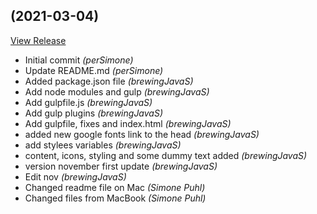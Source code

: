 ##  (2021-03-04)

[View Release](git@github.com:perSimone/WASPP.git/commits/tag/)

*  Initial commit *(perSimone)*
*  Update README.md *(perSimone)*
*  Added package.json file *(brewingJavaS)*
*  Add node modules and gulp *(brewingJavaS)*
*  Add gulpfile.js *(brewingJavaS)*
*  Add gulp plugins *(brewingJavaS)*
*  Add gulpfile, fixes and index.html *(brewingJavaS)*
*  added new google fonts link to the head *(brewingJavaS)*
*  add stylees variables *(brewingJavaS)*
*  content, icons, styling and some dummy text added *(brewingJavaS)*
*  version november first update *(brewingJavaS)*
*  Edit nov *(brewingJavaS)*
*  Changed readme file on Mac *(Simone Puhl)*
*  Changed files from MacBook *(Simone Puhl)*



